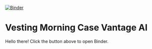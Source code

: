 [![Binder](https://mybinder.org/badge_logo.svg)](https://mybinder.org/v2/gh/gapper100/vesting_case/master?filepath=notebooks%2Findex.ipynb)

# Vesting Morning Case Vantage AI
Hello there! Click the button above to open Binder.
